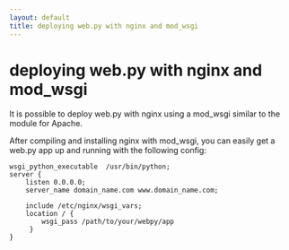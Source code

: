 ```yaml
---
layout: default
title: deploying web.py with nginx and mod_wsgi
---
```


# deploying web.py with nginx and mod_wsgi

It is possible to deploy web.py with nginx using a mod_wsgi similar to the module for Apache.

After compiling and installing nginx with mod_wsgi, you can easily get a web.py app up and running with the following config:


    wsgi_python_executable  /usr/bin/python;
    server {
        listen 0.0.0.0;
        server_name domain_name.com www.domain_name.com;

        include /etc/nginx/wsgi_vars;
        location / {
            wsgi_pass /path/to/your/webpy/app     
         }
    }
